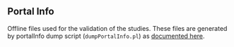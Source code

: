 ## Portal Info

Offline files used for the validation of the studies. These files are 
generated by portalInfo dump script (`dumpPortalInfo.pl`) as [documented here](https://github.com/thehyve/cbioportal-docker/blob/master/docs/example_commands.md#using-cached-portal-side-data).
